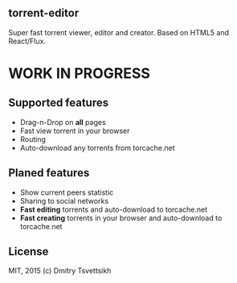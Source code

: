 ## torrent-editor

Super fast torrent viewer, editor and creator. Based on HTML5 and React/Flux.

# WORK IN PROGRESS

## Supported features

* Drag-n-Drop on **all** pages
* Fast view torrent in your browser
* Routing
* Auto-download any torrents from torcache.net

## Planed features

* Show current peers statistic
* Sharing to social networks
* **Fast editing** torrents and auto-download to torcache.net
* **Fast creating** torrents in your browser and auto-download to torcache.net

## License
MIT, 2015 (c) Dmitry Tsvettsikh